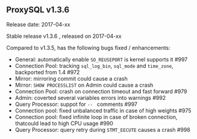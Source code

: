 ## ProxySQL v1.3.6

Release date: 2017-04-xx

Stable release v1.3.6 , released on 2017-04-xx

Compared to v1.3.5, has the following bugs fixed / enhancements:

* General: automatically enable `SO_REUSEPORT` is kernel supports it #997
* Connection Pool: tracking `sql_log_bin`, `sql_mode` and `time_zone`, backported from 1.4 #972
* Mirror: mirroring commit could cause a crash
* Mirror: `SHOW PROCESSLIST` on Admin could cause a crash
* Connection Pool: crash on connection timeout and fast forward #979
* Admin: coverted several variables errors into warnings #992
* Query Processor: suppot for `-- ` comments #997
* Connection pool: fixed unbalanced traffic in case of high weights #975
* Connection pool: fixed infinite loop in case of broken connection, thatcould lead to high CPU usage #990
* Query Processor: query retry during `STMT_EECUTE` causes a crash #998
